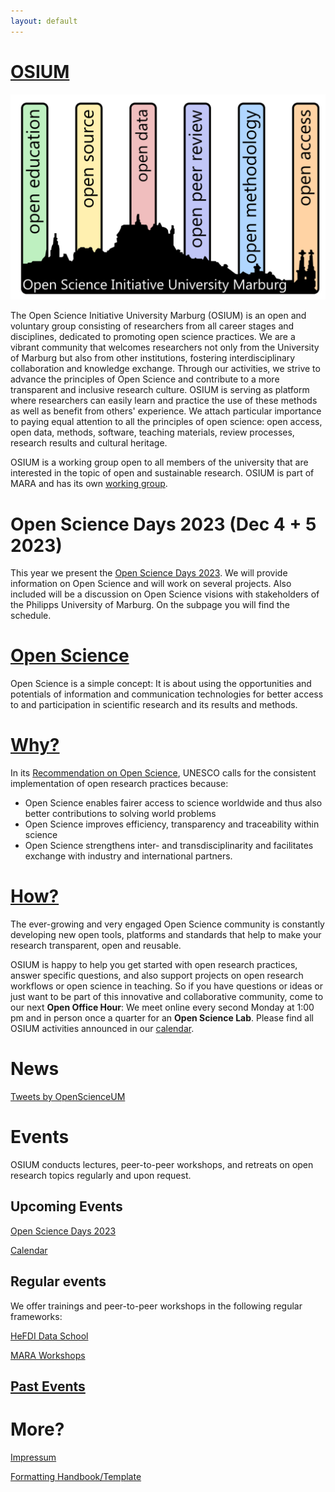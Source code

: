 ```yaml
---
layout: default
---
```


# [OSIUM](./team.md)

![OSIUM_Logo](./assets/images/OSIUM_logo.png)

The Open Science Initiative University Marburg (OSIUM) is an open and voluntary group consisting of researchers from all career stages and disciplines, dedicated to promoting open science practices. We are a vibrant community that welcomes researchers not only from the University of Marburg but also from other institutions, fostering interdisciplinary collaboration and knowledge exchange. Through our activities, we strive to advance the principles of Open Science and contribute to a more transparent and inclusive research culture.
OSIUM is serving as platform where researchers can easily learn and practice the use of these methods as well as benefit from others' experience. We attach particular importance to paying equal attention to all the principles of open science: open access, open data, methods, software, teaching materials, review processes, research results and cultural heritage. 

OSIUM is a working group open to all members of the university that are interested in the topic of open and sustainable research. OSIUM is part of MARA and has its own <a href="https://www.uni-marburg.de/en/mara/networking/academic-groups/working-group-35/arbeitsgruppe-35-open-science-initiative-university-marburg-2018">working group</a>.

# Open Science Days 2023 (Dec 4 + 5 2023)
This year we present the [Open Science Days 2023](./open-science-days-2023.md). We will provide information on Open Science and will work on several projects. Also included will be a discussion on Open Science visions with stakeholders of the Philipps University of Marburg. On the subpage you will find the schedule.

# [Open Science](./open-science.md)
Open Science is a simple concept: It is about using the opportunities and potentials of information and communication technologies for better access to and participation in scientific research and its results and methods.

# [Why?](./reasons.md)
In its <a href="https://unesdoc.unesco.org/ark:/48223/pf0000379949">Recommendation on Open Science</a>, UNESCO calls for the consistent implementation of open research practices because:
* Open Science enables fairer access to science worldwide and thus also better contributions to solving world problems
* Open Science improves efficiency, transparency and traceability within science
* Open Science strengthens inter- and transdisciplinarity and facilitates exchange with industry and international partners.

# [How?](./tools-and-resources.md)
The ever-growing and very engaged Open Science community is constantly developing new open tools, platforms and standards that help to make your research transparent, open and reusable.

OSIUM is happy to help you get started with open research practices, answer specific questions, and also support projects on open research workflows or open science in teaching.
So if you have questions or ideas or just want to be part of this innovative and collaborative community, come to our next **Open Office Hour**: We meet online every second Monday at 1:00 pm and in person once a quarter for an **Open Science Lab**. Please find all OSIUM activities announced in our [calendar](./calendar-page.md).

# News
<a class="twitter-timeline" href="https://twitter.com/OpenScienceUM?ref_src=twsrc%5Etfw" data-tweet-limit="1" data-height="300">Tweets by OpenScienceUM</a> <script async src="https://platform.twitter.com/widgets.js" charset="utf-8"></script>

# Events
OSIUM conducts lectures, peer-to-peer workshops, and retreats on open research topics regularly and upon request.

## Upcoming Events

[Open Science Days 2023](./open-science-days-2023.md)

[Calendar](./calendar-page.md)

## Regular events

We offer trainings and peer-to-peer workshops in the following regular frameworks:

<a href="https://www.uni-marburg.de/en/hefdi/hefdi-data-event/hds">HeFDI Data School</a>

<a href="https://www.uni-marburg.de/en/mara/program/calendar-of-events">MARA Workshops</a>

## [Past Events](./past-events.md)


# More?
[Impressum](./impressum.md)

[Formatting Handbook/Template](./formatting-handbook.md)
